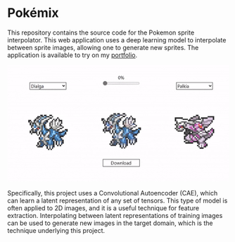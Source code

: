 # Pokémix

This repository contains the source code for the Pokemon sprite interpolator. This web application uses a deep learning model to interpolate between sprite images, allowing one to generate new sprites. The application is available to try on my [portfolio](https://www.matthewrubino.com/projects/pokemix).

<p align="center">
  <img src="docs/demo.gif" />
</p>

Specifically, this project uses a Convolutional Autoencoder (CAE), which can learn a latent representation of any set of tensors. This type of model is often applied to 2D images, and it is a useful technique for feature extraction. Interpolating between latent representations of training images can be used to generate new images in the target domain, which is the technique underlying this project.

